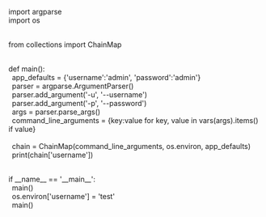 import argparse<br/>
import os<br/><br/>

from collections import ChainMap<br/><br/>


def main():<br/>
    &ensp;app_defaults = {'username':'admin', 'password':'admin'}<br/>
    &ensp;parser = argparse.ArgumentParser()<br/>
    &ensp;parser.add_argument('-u', '--username')<br/>
    &ensp;parser.add_argument('-p', '--password')<br/>
    &ensp;args = parser.parse_args()<br/>
    &ensp;command_line_arguments = {key:value for key, value in vars(args).items() if value}<br/><br/>
    &ensp;chain = ChainMap(command_line_arguments, os.environ, app_defaults)<br/>
    &ensp;print(chain['username'])<br/><br/>


if &#95;&#95;name&#95;&#95; == '&#95;&#95;main&#95;&#95;':<br/>
    &ensp;main()<br/>
    &ensp;os.environ['username'] = 'test'<br/>
    &ensp;main()<br/><br/>
    
    


